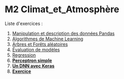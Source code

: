 # M2 Climat_et_Atmosphère

Liste d'exercices :
1. [Manipulation et description des données Pandas](https://colab.research.google.com/github/lsteffenel/M2Atmo_et_Climat/blob/main/01-Manipulation%20et%20description%20des%20donnees.ipynb)
2. [Algorithmes de Machine Learning](https://colab.research.google.com/github/lsteffenel/M2Atmo_et_Climat/blob/main/02-Algorithmes%20de%20machine%20learning.ipynb)
3. [Arbres et Forêts aléatoires](https://colab.research.google.com/github/lsteffenel/M2Atmo_et_Climat/blob/main/03-Arbres%20et%20Forets%20aleatoires-2025.ipynb)
4. [Évaluation de modèles](https://colab.research.google.com/github/lsteffenel/M2Atmo_et_Climat/blob/main/04-Evaluation%20des%20modeles.ipynb)
5. [Regression](https://colab.research.google.com/github/lsteffenel/M2Atmo_et_Climat/blob/main/05-Regression.ipynb)
6. **[Perceptron simple](https://colab.research.google.com/github/lsteffenel/M2Atmo_et_Climat/blob/main/06-Simple-Perceptron.ipynb)**
7. **[Un DNN avec Keras](https://colab.research.google.com/github/lsteffenel/M2Atmo_et_Climat/blob/main/07-MNIST_DNN_avec_Keras.ipynb)**
8. **[Exercice](https://colab.research.google.com/github/lsteffenel/M2Atmo_et_Climat/blob/main/08-Exercice-MNIST_with_classical_ML.ipynb)**
   
